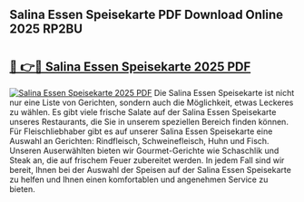 ## Salina Essen Speisekarte PDF Download Online 2025 RP2BU

# <h2><a href="http://gc6jc9.nevu.top/?p=Salina+Essen+Speisekarte">🔗 👉🔴 Salina Essen Speisekarte 2025 PDF</a></h2>

[![Salina Essen Speisekarte 2025 PDF](https://i.imgur.com/dBaPXMq.png)](http://gc6jc9.nevu.top/?p=Salina+Essen+Speisekarte)
Die Salina Essen Speisekarte ist nicht nur eine Liste von Gerichten, sondern auch die Möglichkeit, etwas Leckeres zu wählen. Es gibt viele frische Salate auf der Salina Essen Speisekarte unseres Restaurants, die Sie in unserem speziellen Bereich finden können. Für Fleischliebhaber gibt es auf unserer Salina Essen Speisekarte eine Auswahl an Gerichten: Rindfleisch, Schweinefleisch, Huhn und Fisch. Unseren Auserwählten bieten wir Gourmet-Gerichte wie Schaschlik und Steak an, die auf frischem Feuer zubereitet werden. In jedem Fall sind wir bereit, Ihnen bei der Auswahl der Speisen auf der Salina Essen Speisekarte zu helfen und Ihnen einen komfortablen und angenehmen Service zu bieten.
